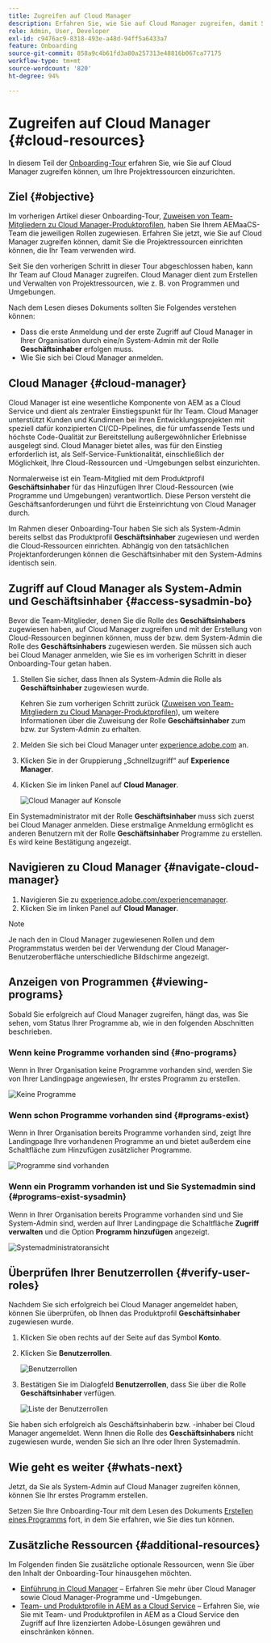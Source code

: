 ```yaml
---
title: Zugreifen auf Cloud Manager
description: Erfahren Sie, wie Sie auf Cloud Manager zugreifen, damit Sie Ihre Projektressourcen einrichten können.
role: Admin, User, Developer
exl-id: c9476ac9-8318-493e-a48d-94ff5a6433a7
feature: Onboarding
source-git-commit: 858a9c4b61fd3a80a257313e48816b067ca77175
workflow-type: tm+mt
source-wordcount: '820'
ht-degree: 94%

---
```


# Zugreifen auf Cloud Manager {#cloud-resources}

In diesem Teil der [Onboarding-Tour](overview.md) erfahren Sie, wie Sie auf Cloud Manager zugreifen können, um Ihre Projektressourcen einzurichten.

## Ziel {#objective}

Im vorherigen Artikel dieser Onboarding-Tour, [Zuweisen von Team-Mitgliedern zu Cloud Manager-Produktprofilen](assign-profiles-cloud-manager.md), haben Sie Ihrem AEMaaCS-Team die jeweiligen Rollen zugewiesen. Erfahren Sie jetzt, wie Sie auf Cloud Manager zugreifen können, damit Sie die Projektressourcen einrichten können, die Ihr Team verwenden wird.

Seit Sie den vorherigen Schritt in dieser Tour abgeschlossen haben, kann Ihr Team auf Cloud Manager zugreifen. Cloud Manager dient zum Erstellen und Verwalten von Projektressourcen, wie z. B. von Programmen und Umgebungen.

Nach dem Lesen dieses Dokuments sollten Sie Folgendes verstehen können:

* Dass die erste Anmeldung und der erste Zugriff auf Cloud Manager in Ihrer Organisation durch eine/n System-Admin mit der Rolle **Geschäftsinhaber** erfolgen muss.
* Wie Sie sich bei Cloud Manager anmelden.

## Cloud Manager {#cloud-manager}

Cloud Manager ist eine wesentliche Komponente von AEM as a Cloud Service und dient als zentraler Einstiegspunkt für Ihr Team. Cloud Manager unterstützt Kunden und Kundinnen bei ihren Entwicklungsprojekten mit speziell dafür konzipierten CI/CD-Pipelines, die für umfassende Tests und höchste Code-Qualität zur Bereitstellung außergewöhnlicher Erlebnisse ausgelegt sind. Cloud Manager bietet alles, was für den Einstieg erforderlich ist, als Self-Service-Funktionalität, einschließlich der Möglichkeit, Ihre Cloud-Ressourcen und -Umgebungen selbst einzurichten.

Normalerweise ist ein Team-Mitglied mit dem Produktprofil **Geschäftsinhaber** für das Hinzufügen Ihrer Cloud-Ressourcen (wie Programme und Umgebungen) verantwortlich. Diese Person versteht die Geschäftsanforderungen und führt die Ersteinrichtung von Cloud Manager durch.

Im Rahmen dieser Onboarding-Tour haben Sie sich als System-Admin bereits selbst das Produktprofil **Geschäftsinhaber** zugewiesen und werden die Cloud-Ressourcen einrichten. Abhängig von den tatsächlichen Projektanforderungen können die Geschäftsinhaber mit den System-Admins identisch sein.

## Zugriff auf Cloud Manager als System-Admin und Geschäftsinhaber {#access-sysadmin-bo}

Bevor die Team-Mitglieder, denen Sie die Rolle des **Geschäftsinhabers** zugewiesen haben, auf Cloud Manager zugreifen und mit der Erstellung von Cloud-Ressourcen beginnen können, muss der bzw. dem System-Admin die Rolle des **Geschäftsinhabers** zugewiesen werden. Sie müssen sich auch bei Cloud Manager anmelden, wie Sie es im vorherigen Schritt in dieser Onboarding-Tour getan haben.

1. Stellen Sie sicher, dass Ihnen als System-Admin die Rolle als **Geschäftsinhaber** zugewiesen wurde.

   Kehren Sie zum vorherigen Schritt zurück ([Zuweisen von Team-Mitgliedern zu Cloud Manager-Produktprofilen](assign-profiles-cloud-manager.md)), um weitere Informationen über die Zuweisung der Rolle **Geschäftsinhaber** zum bzw. zur System-Admin zu erhalten.

1. Melden Sie sich bei Cloud Manager unter [experience.adobe.com](https://experience.adobe.com) an.
1. Klicken Sie in der Gruppierung „Schnellzugriff“ auf **Experience Manager**.
1. Klicken Sie im linken Panel auf **Cloud Manager**.

   ![Cloud Manager auf Konsole](/help/journey-onboarding/assets/consol-cloud-manager.png)

Ein Systemadministrator mit der Rolle **Geschäftsinhaber** muss sich zuerst bei Cloud Manager anmelden. Diese erstmalige Anmeldung ermöglicht es anderen Benutzern mit der Rolle **Geschäftsinhaber** Programme zu erstellen. Es wird keine Bestätigung angezeigt.

<!--
By successfully signing in as a system administrator with the **Business Owner** role, you use Cloud Manager for use by the other users with the **Business Owner** role. You do not receive a confirmation or any message. Simply signing in is sufficient.

Until you sign in to Cloud Manager as a system administrator with the **Business Owner** role, other users with the **Business Owner** role cannot create programs in Cloud Manager. This rule is true even if they are assigned the correct roles. -->

## Navigieren zu Cloud Manager {#navigate-cloud-manager}

1. Navigieren Sie zu [experience.adobe.com/experiencemanager](https://experience.adobe.com/experiencemanager).
1. Klicken Sie im linken Panel auf **Cloud Manager**.

>[!NOTE]
>
>Je nach den in Cloud Manager zugewiesenen Rollen und dem Programmstatus werden bei der Verwendung der Cloud Manager-Benutzeroberfläche unterschiedliche Bildschirme angezeigt.

<!--
Users with the **Business Owner** role receive a welcome email with a link to get started. Follow the steps below to navigate to Cloud Manager using this welcome email.

1. From your welcome email, click **Get started**, as shown in the figure below.
    ![Email example](/help/journey-onboarding/assets/get-started-email.png)

1. Navigate to Cloud Manager's **Programs & Products** page.

   >[!TIP]
   >
   >You can also navigate directly to Cloud Manager's login page from `[my.cloudmanager.adobe.com](https://my.cloudmanager.adobe.com/)`. Bookmark this page for future reference.

1. You are directed to Cloud Manager's landing page. -->

<!-- OLD
Alternatively, you can navigate to Cloud Manager's **Programs and Products** page from the Adobe Experience Cloud home page using these steps.

1. Navigate directly to [Adobe Experience Cloud](https://experience.adobe.com) and login using your Adobe ID.

1. From the Adobe Experience Cloud home page, select **Experience Manager** to open the AEM home page.

   ![Experience Cloud homepage](/help/journey-onboarding/assets/setup-resources2.png)

1. On the **Cloud Manager** tile, select **Launch**.

   ![AEM home page](/help/journey-onboarding/assets/setup-resources3.png)

1. After successfully logging on, you are directed to the Cloud Manager landing page. See [Viewing Cloud Manager's Programs](#viewing-programs) for more details.

How you access your programs and products via Cloud Manager is up to you and has no effect on how you use Cloud Manager or how you manage your programs.

>[!NOTE]
>
>Depending on the roles assigned in Cloud Manager and the state of the application, you see different screens while using the Cloud Manager user interface. -->

## Anzeigen von Programmen {#viewing-programs}

Sobald Sie erfolgreich auf Cloud Manager zugreifen, hängt das, was Sie sehen, vom Status Ihrer Programme ab, wie in den folgenden Abschnitten beschrieben.

### Wenn keine Programme vorhanden sind {#no-programs}

Wenn in Ihrer Organisation keine Programme vorhanden sind, werden Sie von Ihrer Landingpage angewiesen, Ihr erstes Programm zu erstellen.

![Keine Programme](/help/journey-onboarding/assets/cloud-manager-programs-do-not-exist.png)

### Wenn schon Programme vorhanden sind {#programs-exist}

Wenn in Ihrer Organisation bereits Programme vorhanden sind, zeigt Ihre Landingpage Ihre vorhandenen Programme an und bietet außerdem eine Schaltfläche zum Hinzufügen zusätzlicher Programme.

![Programme sind vorhanden](/help/journey-onboarding/assets/cloud-manager-programs-exist.png)

### Wenn ein Programm vorhanden ist und Sie Systemadmin sind {#programs-exist-sysadmin}

Wenn in Ihrer Organisation bereits Programme vorhanden sind und Sie System-Admin sind, werden auf Ihrer Landingpage die Schaltfläche **Zugriff verwalten** und die Option **Programm hinzufügen** angezeigt.

![Systemadministratoransicht](/help/journey-onboarding/assets/cloud-manager-programs-as-sysadmin.png)

## Überprüfen Ihrer Benutzerrollen {#verify-user-roles}

Nachdem Sie sich erfolgreich bei Cloud Manager angemeldet haben, können Sie überprüfen, ob Ihnen das Produktprofil **Geschäftsinhaber** zugewiesen wurde.

1. Klicken Sie oben rechts auf der Seite auf das Symbol **Konto**.

1. Klicken Sie **Benutzerrollen**.

   ![Benutzerrollen](/help/journey-onboarding/assets/cloud-manager-user-roles.png)

1. Bestätigen Sie im Dialogfeld **Benutzerrollen**, dass Sie über die Rolle **Geschäftsinhaber** verfügen.

   ![Liste der Benutzerrollen](/help/journey-onboarding/assets/cloud-manager-user-roles-business-owner.png)

Sie haben sich erfolgreich als Geschäftsinhaberin bzw. -inhaber bei Cloud Manager angemeldet. Wenn Ihnen die Rolle des **Geschäftsinhabers** nicht zugewiesen wurde, wenden Sie sich an Ihre oder Ihren Systemadmin.

## Wie geht es weiter {#whats-next}

Jetzt, da Sie als System-Admin auf Cloud Manager zugreifen können, können Sie Ihr erstes Programm erstellen.

Setzen Sie Ihre Onboarding-Tour mit dem Lesen des Dokuments [Erstellen eines Programms](create-program.md) fort, in dem Sie erfahren, wie Sie dies tun können.

## Zusätzliche Ressourcen {#additional-resources}

Im Folgenden finden Sie zusätzliche optionale Ressourcen, wenn Sie über den Inhalt der Onboarding-Tour hinausgehen möchten.

* [Einführung in Cloud Manager](/help/onboarding/cloud-manager-introduction.md) – 
Erfahren Sie mehr über Cloud Manager sowie Cloud Manager-Programme und -Umgebungen.
* [Team- und Produktprofile in AEM as a Cloud Service](/help/onboarding/aem-cs-team-product-profiles.md) – Erfahren Sie, wie Sie mit Team- und Produktprofilen in AEM as a Cloud Service den Zugriff auf Ihre lizenzierten Adobe-Lösungen gewähren und einschränken können. 
<!-- ERROR: Not Found (HTTP error 404) * [AEM Champion Tips and Tricks - Cloud Manager UI](https://experienceleague.adobe.com/docs/experience-manager-learn/cloud-service/expert-resources/aem-champions/cloud-manager-ui.md) - Watch this video for an overview of Cloud Manager's UI from an AEM champion. -->

